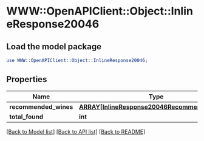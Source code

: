 # WWW::OpenAPIClient::Object::InlineResponse20046

## Load the model package
```perl
use WWW::OpenAPIClient::Object::InlineResponse20046;
```

## Properties
Name | Type | Description | Notes
------------ | ------------- | ------------- | -------------
**recommended_wines** | [**ARRAY[InlineResponse20046RecommendedWines]**](InlineResponse20046RecommendedWines.md) |  | 
**total_found** | **int** |  | 

[[Back to Model list]](../README.md#documentation-for-models) [[Back to API list]](../README.md#documentation-for-api-endpoints) [[Back to README]](../README.md)



